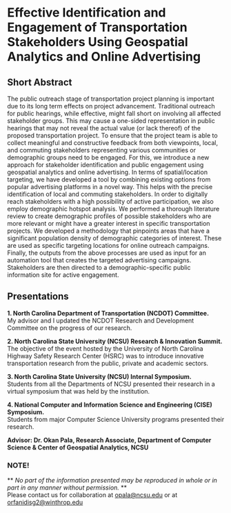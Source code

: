 #  Effective Identification and Engagement of Transportation Stakeholders Using Geospatial Analytics and Online Advertising

## Short Abstract 
The public outreach stage of transportation project planning is important due to its long term effects on project advancement. Traditional outreach for public hearings, while effective, might fall short on involving all affected stakeholder groups. This may cause a one-sided representation in public hearings that may not reveal the actual value (or lack thereof) of the proposed transportation project. To ensure that the project team is able to collect meaningful and constructive feedback from both viewpoints, local, and commuting stakeholders representing various communities or demographic groups need to be engaged. For this, we introduce a new approach for stakeholder identification and public engagement using geospatial analytics and online advertising. In terms of spatial/location targeting, we have developed a tool by combining existing options from popular advertising platforms in a novel way. This helps with the precise identification of local and commuting stakeholders. In order to digitally reach stakeholders with a high possibility of active participation, we also employ demographic hotspot analysis. We performed a thorough literature review to create demographic profiles of possible stakeholders who are more relevant or might have a greater interest in specific transportation projects. We developed a methodology that pinpoints areas that have a significant population density of demographic categories of interest. These are used as specific targeting locations for online outreach campaigns. Finally, the outputs from the above processes are used as input for an automation tool that creates the targeted advertising campaigns. Stakeholders are then directed to a demographic-specific public information site for active engagement.

## Presentations
**1. North Carolina Department of Transportation (NCDOT) Committee.**      
My advisor and I updated the NCDOT Research and Development Committee on the progress of our
research.

**2. North Carolina State University (NCSU) Research & Innovation Summit.**  
The objective of the event hosted by the University of North Carolina Highway Safety Research Center
(HSRC) was to introduce innovative transportation research from the public, private and academic sectors.

**3. North Carolina State University (NCSU) Internal Symposium.**  
Students from all the Departments of NCSU presented their research in a virtual symposium that was held
by the institution.

**4. National Computer and Information Science and Engineering (CISE) Symposium.**  
Students from major Computer Science University programs presented their research.


**Advisor: Dr. Okan Pala, Research Associate, Department of Computer Science & Center of Geospatial Analytics, NCSU**

### NOTE!
** *No part of the information presented may be reproduced in whole or in part in any manner without permission.* **  
Please contact us for collaboration at opala@ncsu.edu or at orfanidisg2@winthrop.edu


